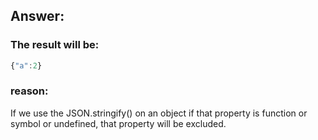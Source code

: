 ## Answer:

### The result will be:
```javascript
{"a":2}
```

### reason:
If we use the JSON.stringify() on an object if that property is function or symbol or undefined, that property will be excluded.
